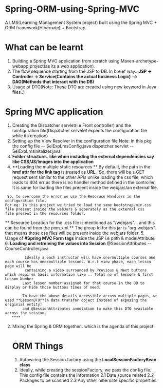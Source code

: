 # Spring-ORM-using-Spring-MVC
A LMS(Learning Management System project) built using the Spring MVC + ORM framework(Hibernate) + Bootstrap.
# What can be learnt

1. Building a Spring MVC application from scratch using Maven-archetype-webapp project(as its a web application).
2. The flow sequence starting from the JSP to DB. In breief way..
      **JSP -> Controller -> Service(Contains the actual business Logic) --> DAO(Methods that interact with the DB)**
3. Usage of DTO(Note: These DTO are created using new keyword in Java files..)
  # Spring MVC application
   1. Creating the Dispatcher servlet(i.e Front controller) and the configuration file(Dispatcher servelet expects the configuration file while its creation)
   2. Setting up the View Resolver in the configuration file
  Note: In this pkg the config file -- SelExpLmsConfig.java
                        dispatcher servlet -- SelExpLmsInitalizer.java
   3. **Folder structure.. like when including the external dependencies say like CSS/JS/Images into the application**                     
   4. **Loading the multiple static resources **
    By default, the path in the **href attr for the link tag** is treated as **URL**.. So, there will be a GET request sent similar to the other APIs 
    unlike loading the css file, which leads to 404 err as there is no handler method defined in the controller. It is same for loading the files 
    present inside the webjars/an external file.
    
     So, to overcome the error we use the Resoruce Handlers in the configuration file. 
    For eg: In this project we tried to load the same bootstrap.min.css file present inside the webJars & seperately as the external css
    file present in the resources folder.
    
   ** Resource Location for the .css file is mentioned as "/webjars"... and this can be found from the pom.xml.** The group Id for this jar is "org.webjars".
    that means those css files will be present inside the webjars folder.
  5. Usage of **#Spring MVC Form tags** inside the JSP
            i.e path & modelAttribute
  6. **Loading and retreiving the values into Session**
                          @SessionAttributes -- CourseController.java
                          
             Ideally a each instructor will have one/multiple courses and each course has one/multiple lessons. W.r.t view phase, each lesson page will be
             containing a video surrounded by Previous & Next buttons which requires basic information like .. Total no of lessons & first Lesson Number
            Last lesson number assigned for that course in the DB to display or hide those buttons times of need.

            To have the above details accessible across multiple pages, we used **LessonDTO**(a data transfer object instead of exposing the originial entity)
            and @SessionAttributes annotation to make this DTO available across the session.
       ****    
2. Mixing the Spring & ORM together.. which is the agenda of this project
   # ORM Things
   1. Autowiring the Session factory using the **LocalSessionFactoryBean class**
   2. Ideally, while creating the sessionFactory, we pass the config file. This config file contains the information
      2.1 Data source related
      2.2 Packages to be scanned
      2.3 Any other hibernate specific properties
